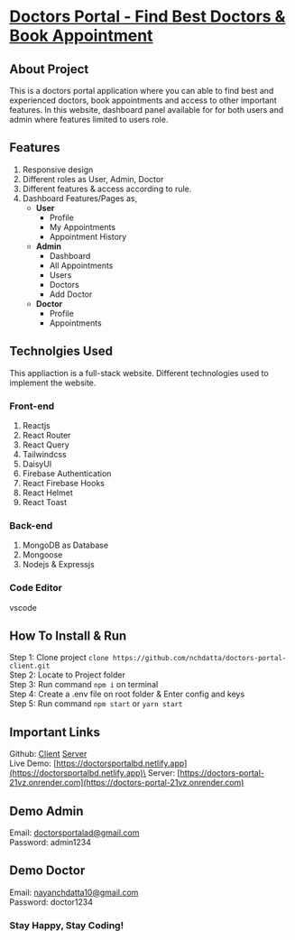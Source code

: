 # [Doctors Portal - Find Best Doctors & Book Appointment](https://github.com/nchdatta/doctors-portal-client)

## About Project

This is a doctors portal application where you can able to find best and experienced doctors, book appointments and access to other important features. In this website, dashboard panel available for for both users and admin where features limited to users role.

## Features
1. Responsive design
2. Different roles as User, Admin, Doctor
3. Different features & access according to rule. 
4. Dashboard Features/Pages as, 
    - **User**
        - Profile
	    - My Appointments
	    - Appointment History
	- **Admin**
		- Dashboard
		- All Appointments
		- Users
		- Doctors
		- Add Doctor
    - **Doctor**
	    - Profile
	    - Appointments

## Technolgies Used
This appliaction is a full-stack website. Different technologies used to implement the website.

### Front-end
1. Reactjs
2. React Router
3. React Query
4. Tailwindcss
5. DaisyUI
6. Firebase Authentication
7. React Firebase Hooks
8. React Helmet
9. React Toast

### Back-end
1. MongoDB as Database
2. Mongoose
3. Nodejs & Expressjs

### Code Editor 
vscode

## How To Install & Run 
Step 1: Clone project `clone https://github.com/nchdatta/doctors-portal-client.git`\
Step 2: Locate to Project folder\
Step 3: Run command `npm i` on terminal\
Step 4: Create a .env file on root folder & Enter config and keys\
Step 5: Run command `npm start` or `yarn start`

## Important Links
Github: [Client](https://github.com/nchdatta/doctors-portal-client) [Server](https://github.com/nchdatta/doctors-portal-server)\
Live Demo: [https://doctorsportalbd.netlify.app](https://doctorsportalbd.netlify.app)\
Server: [https://doctors-portal-21vz.onrender.com](https://doctors-portal-21vz.onrender.com)

## Demo Admin 
Email: doctorsportalad@gmail.com\
Password: admin1234

## Demo Doctor 
Email: nayanchdatta10@gmail.com\
Password: doctor1234

### Stay Happy, Stay Coding!
